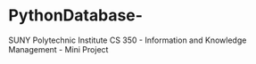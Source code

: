# PythonDatabase-
SUNY Polytechnic Institute CS 350 - Information and Knowledge Management - Mini Project
